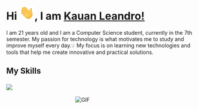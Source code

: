 # Hi <img src="https://raw.githubusercontent.com/ABSphreak/ABSphreak/master/gifs/Hi.gif" width="40px" />, I am <a href="https://github.com/kauanleandr" target="_blank">Kauan Leandro!</a>
I am 21 years old and I am a Computer Science student, currently in the 7th semester. My passion for technology is what motivates me to study and improve myself every day.💡 My focus is on learning new technologies and tools that help me create innovative and practical solutions.
<h2 align="left">My Skills</h2>

###

<p align="left">
  <a href="https://skillicons.dev">
     <img src="https://skillicons.dev/icons?i=typescript,javascript,html,css,mysql,python,vue,flutter,react,git,gitlab,vscode,idea,linux,windows"/>
  </a>
</p>

<img align="right" alt="GIF" width="320" height="320"  src="" />
